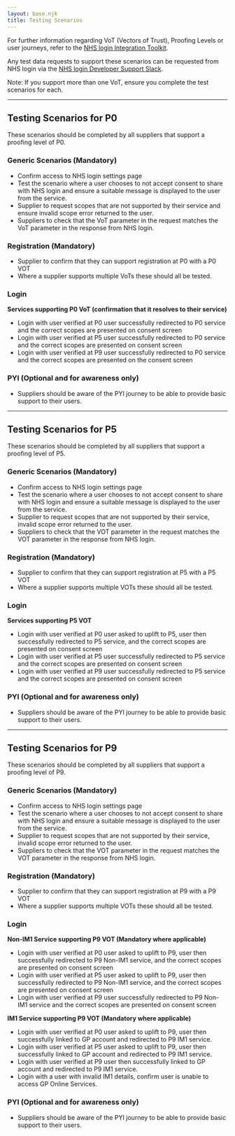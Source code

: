 ```yaml
---
layout: base.njk
title: Testing Scenarios
---
```


For further information regarding VoT (Vectors of Trust), Proofing Levels or user journeys, refer to the [NHS login Integration Toolkit](https://digital.nhs.uk/services/nhs-login/nhs-login-for-partners-and-developers/nhs-login-integration-toolkit/discovery).

Any test data requests to support these scenarios can be requested from NHS login via the [NHS login Developer Support Slack](https://nhs-login-support-slack-invite.herokuapp.com/).

Note: If you support more than one VoT, ensure you complete the test scenarios for each.

---

## Testing Scenarios for P0

These scenarios should be completed by all suppliers that support a proofing level of P0. 

### Generic Scenarios (Mandatory)
* Confirm access to NHS login settings page
* Test the scenario where a user chooses to not accept consent to share with NHS login and ensure a suitable message is displayed to the user from the service.
* Supplier to request scopes that are not supported by their service and ensure invalid scope error returned to the user.
* Suppliers to check that the VoT parameter in the request matches the VoT parameter in the response from NHS login.


### Registration (Mandatory)
* Supplier to confirm that they can support registration at P0 with a P0 VOT
* Where a supplier supports multiple VoTs these should all be tested.


### Login
<b>Services supporting P0 VoT (confirmation that it resolves to their service)</b>
* Login with user verified at P0 user successfully redirected to P0 service and the correct scopes are presented on consent screen
* Login with user verified at P5 user successfully redirected to P0 service and the correct scopes are presented on consent screen
* Login with user verified at P9 user successfully redirected to P0 service and the correct scopes are presented on the consent screen

### PYI (Optional and for awareness only)
* Suppliers should be aware of the PYI journey to be able to provide basic support to their users.

---

## Testing Scenarios for P5

These scenarios should be completed by all suppliers that support a proofing level of P5. 

### Generic Scenarios (Mandatory)

* Confirm access to NHS login settings page
* Test the scenario where a user chooses to not accept consent to share with NHS login and ensure a suitable message is displayed to the user from the service.
* Supplier to request scopes that are not supported by their service, invalid scope error returned to the user.
* Suppliers to check that the VOT parameter in the request matches the VOT parameter in the response from NHS login.

### Registration (Mandatory)

* Supplier to confirm that they can support registration at P5 with a P5 VOT
* Where a supplier supports multiple VOTs these should all be tested.

### Login
<b>Services supporting P5 VOT</b>

* Login with user verified at P0 user asked to uplift to P5, user then successfully redirected to P5 service, and the correct scopes are presented on consent screen
* Login with user verified at P5 user successfully redirected to P5 service and the correct scopes are presented on consent screen
* Login with user verified at P9 user successfully redirected to P5 service and the correct scopes are presented on consent screen

### PYI (Optional and for awareness only)
* Suppliers should be aware of the PYI journey to be able to provide basic support to their users.

---

## Testing Scenarios for P9

These scenarios should be completed by all suppliers that support a proofing level of P9. 

### Generic Scenarios (Mandatory)
* Confirm access to NHS login settings page
* Test the scenario where a user chooses to not accept consent to share with NHS login and ensure a suitable message is displayed to the user from the service.
* Supplier to request scopes that are not supported by their service, invalid scope error returned to the user.
* Suppliers to check that the VOT parameter in the request matches the VOT parameter in the response from NHS login.


### Registration (Mandatory)
* Supplier to confirm that they can support registration at P9 with a P9 VOT
* Where a supplier supports multiple VOTs these should all be tested.


### Login
<b>Non-IM1 Service supporting P9 VOT (Mandatory where applicable)</b>
* Login with user verified at P0 user asked to uplift to P9, user then successfully redirected to P9 Non-IM1 service, and the correct scopes are presented on consent screen
* Login with user verified at P5 user asked to uplift to P9, user then successfully redirected to P9 Non-IM1 service, and the correct scopes are presented on consent screen
* Login with user verified at P9 user successfully redirected to P9 Non-IM1 service and the correct scopes are presented on consent screen

<b>IM1 Service supporting P9 VOT (Mandatory where applicable)</b>
* Login with user verified at P0 user asked to uplift to P9, user then successfully linked to GP account and redirected to P9 IM1 service.
* Login with user verified at P5 user asked to uplift to P9, user then successfully linked to GP account and redirected to P9 IM1 service.
* Login with user verified at P9 user then successfully linked to GP account and redirected to P9 IM1 service.
* Login with a user with invalid IM1 details, confirm user is unable to access GP Online Services.


### PYI (Optional and for awareness only)
* Suppliers should be aware of the PYI journey to be able to provide basic support to their users.
 


